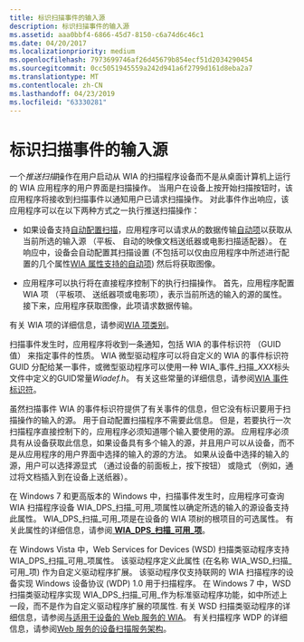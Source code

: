 ```yaml
---
title: 标识扫描事件的输入源
description: 标识扫描事件的输入源
ms.assetid: aaa0bbf4-6866-45d7-8150-c6a74d6c46c1
ms.date: 04/20/2017
ms.localizationpriority: medium
ms.openlocfilehash: 7973699746af26d45679b854ecf51d2034290454
ms.sourcegitcommit: 0cc5051945559a242d941a6f2799d161d8eba2a7
ms.translationtype: MT
ms.contentlocale: zh-CN
ms.lasthandoff: 04/23/2019
ms.locfileid: "63330281"
---
```

# <a name="identifying-the-input-source-for-a-scan-event"></a>标识扫描事件的输入源


一个*推送扫描*操作在用户启动从 WIA 的扫描程序设备而不是从桌面计算机上运行的 WIA 应用程序的用户界面是扫描操作。 当用户在设备上按开始扫描按钮时，该应用程序将接收到扫描事件以通知用户已请求扫描操作。 对此事件作出响应，该应用程序可以在以下两种方式之一执行推送扫描操作：

-   如果设备支持[自动配置扫描](auto-configured-scanning.md)，应用程序可以请求从的数据传输[自动项](auto-item.md)以获取从当前所选的输入源 （平板、 自动的映像文档送纸器或电影扫描适配器）。 在响应中，设备会自动配置其扫描设置 (不包括可以仅由应用程序中所述进行配置的几个属性[WIA 属性支持的自动项](wia-properties-supported-by-an-auto-item.md)) 然后将获取图像。

-   应用程序可以执行将在直接程序控制下的执行扫描操作。 首先，应用程序配置 WIA 项 （平板项、 送纸器项或电影项），表示当前所选的输入的源的属性。 接下来，应用程序获取图像，此项请求数据传输。

有关 WIA 项的详细信息，请参阅[WIA 项类别](wia-item-categories.md)。

扫描事件发生时，应用程序将收到一条通知，包括 WIA 的事件标识符 （GUID 值） 来指定事件的性质。 WIA 微型驱动程序可以将自定义的 WIA 的事件标识符 GUID 分配给某一事件，或微型驱动程序可以使用一种 WIA\_事件\_扫描\_*XXX*标头文件中定义的GUID常量*Wiadef.h*。 有关这些常量的详细信息，请参阅[WIA 事件标识符](https://go.microsoft.com/fwlink/p/?linkid=127716)。

虽然扫描事件 WIA 的事件标识符提供了有关事件的信息，但它没有标识要用于扫描操作的输入的源。 用于自动配置扫描程序不需要此信息。 但是，若要执行一次扫描程序直接控制下的，应用程序必须知道哪个输入要使用的源。 应用程序必须具有从设备获取此信息，如果设备具有多个输入的源，并且用户可以从设备，而不是从应用程序的用户界面中选择的输入的源的方法。 如果从设备中选择的输入的源，用户可以选择源显式 （通过设备的前面板上，按下按钮） 或隐式 （例如，通过将文档插入到在设备上送纸器）。

在 Windows 7 和更高版本的 Windows 中，扫描事件发生时，应用程序可查询 WIA 扫描程序设备 WIA\_DPS\_扫描\_可用\_项属性以确定所选的输入的源设备支持此属性。 WIA\_DPS\_扫描\_可用\_项是在设备的 WIA 项树的根项目的可选属性。 有关此属性的详细信息，请参阅[ **WIA\_DPS\_扫描\_可用\_项**](https://msdn.microsoft.com/library/windows/hardware/ff551426)。

在 Windows Vista 中，Web Services for Devices (WSD) 扫描类驱动程序支持 WIA\_DPS\_扫描\_可用\_项属性。 该驱动程序定义此属性 (在名称 WIA\_WSD\_扫描\_可用\_项) 作为自定义驱动程序扩展。 该驱动程序仅支持联网的 WIA 扫描程序的设备实现 Windows 设备协议 (WDP) 1.0 用于扫描程序。 在 Windows 7 中，WSD 扫描类驱动程序实现 WIA\_DPS\_扫描\_可用\_作为标准驱动程序功能，如中所述上一段，而不是作为自定义驱动程序扩展的项属性. 有关 WSD 扫描类驱动程序的详细信息，请参阅[与适用于设备的 Web 服务的 WIA](wia-with-web-services-for-devices.md)。 有关扫描程序 WDP 的详细信息，请参阅[Web 服务的设备扫描服务架构](https://msdn.microsoft.com/library/windows/hardware/ff547963)。

 

 




